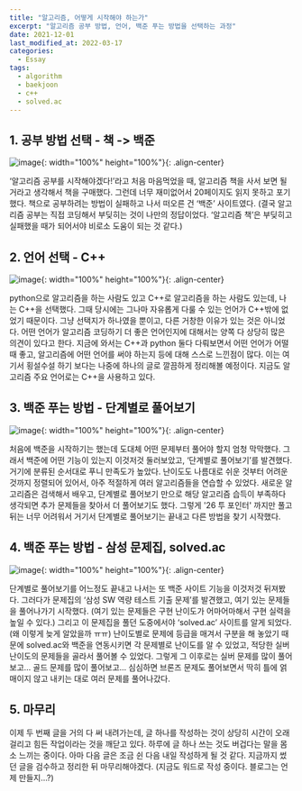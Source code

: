 ```yaml
---
title: "알고리즘, 어떻게 시작해야 하는가"
excerpt: "알고리즘 공부 방법, 언어, 백준 푸는 방법을 선택하는 과정"
date: 2021-12-01
last_modified_at: 2022-03-17
categories:
  - Essay
tags:
  - algorithm
  - baekjoon
  - c++
  - solved.ac
---
```


## 1. 공부 방법 선택 - 책 -> 백준
![image](https://user-images.githubusercontent.com/30232837/158722644-8195e240-0d90-4313-8602-b38db66799e5.png "book vs baekjoon"){: width="100%" height="100%"}{: .align-center}

‘알고리즘 공부를 시작해야겠다!’라고 처음 마음먹었을 때, 알고리즘 책을 사서 보면 될 거라고 생각해서 책을 구매했다. 그런데 너무 재미없어서 20페이지도 읽지 못하고 포기했다. 책으로 공부하려는 방법이 실패하고 나서 떠오른 건 ‘백준’ 사이트였다. (결국 알고리즘 공부는 직접 코딩해서 부딪히는 것이 나만의 정답이었다. ‘알고리즘 책’은 부딪히고 실패했을 때가 되어서야 비로소 도움이 되는 것 같다.)

## 2. 언어 선택 - C++
![image](https://user-images.githubusercontent.com/30232837/158721600-87c30c00-5fd2-41b5-a7b9-87918eda224a.png "c++ vs python"){: width="100%" height="100%"}{: .align-center}

python으로 알고리즘을 하는 사람도 있고 C++로 알고리즘을 하는 사람도 있는데, 나는 C++을 선택했다. 그때 당시에는 그나마 자유롭게 다룰 수 있는 언어가 C++밖에 없었기 때문이다. 그냥 선택지가 하나였을 뿐이고, 다른 거창한 이유가 있는 것은 아니었다. 어떤 언어가 알고리즘 코딩하기 더 좋은 언어인지에 대해서는 양쪽 다 상당히 많은 의견이 있다고 한다. 지금에 와서는 C++과 python 둘다 다뤄보면서 어떤 언어가 어떨때 좋고, 알고리즘에 어떤 언어를 써야 하는지 등에 대해 스스로 느낀점이 많다. 이는 여기서 횡설수설 하기 보다는 나중에 하나의 글로 깔끔하게 정리해볼 예정이다. 지금도 알고리즘 주요 언어로는 C++을 사용하고 있다.

## 3. 백준 푸는 방법 - 단계별로 풀어보기
![image](https://user-images.githubusercontent.com/30232837/158735760-9cfbf9f5-d5c2-42b1-b7ef-b5e0eccde56b.png "step by step"){: width="100%" height="100%"}{: .align-center}

처음에 백준을 시작하기는 했는데 도대체 어떤 문제부터 풀어야 할지 엄청 막막했다. 그래서 백준에 어떤 기능이 있는지 이것저것 둘러보았고, ‘단계별로 풀어보기’를 발견했다. 거기에 분류된 순서대로 푸니 만족도가 높았다. 난이도도 나름대로 쉬운 것부터 어려운 것까지 정렬되어 있어서, 아주 적절하게 여러 알고리즘들을 연습할 수 있었다. 새로운 알고리즘은 검색해서 배우고, 단계별로 풀어보기 만으로 해당 알고리즘 습득이 부족하다 생각되면 추가 문제들을 찾아서 더 풀어보기도 했다. 그렇게 '26 투 포인터' 까지만 풀고 뒤는 너무 어려워서 거기서 단계별로 풀어보기는 끝내고 다른 방법을 찾기 시작했다. 

## 4. 백준 푸는 방법 - 삼성 문제집, solved.ac
![image](https://user-images.githubusercontent.com/30232837/158736050-f85a7cde-0510-4d1d-b879-bb45ee4882a2.png "samsung"){: width="100%" height="100%"}{: .align-center}

단계별로 풀어보기를 어느정도 끝내고 나서는 또 백준 사이트 기능을 이것저것 뒤져봤다. 그러다가 문제집의 ‘삼성 SW 역량 테스트 기출 문제’를 발견했고, 여기 있는 문제들을 풀어나가기 시작했다. (여기 있는 문제들은 구현 난이도가 어마어마해서 구현 실력을 높일 수 있다.) 그리고 이 문제집을 풀던 도중에서야 ‘solved.ac’ 사이트를 알게 되었다. (왜 이렇게 늦게 알았을까 ㅠㅠ) 난이도별로 문제에 등급을 매겨서 구분을 해 놓았기 때문에 solved.ac와 백준을 연동시키면 각 문제별로 난이도를 알 수 있었고, 적당한 실버 난이도의 문제들을 골라서 풀어볼 수 있었다. 그렇게 그 이후로는 실버 문제를 많이 풀어보고… 골드 문제를 많이 풀어보고… 심심하면 브론즈 문제도 풀어보면서 딱히 틀에 얽매이지 않고 내키는 대로 여러 문제를 풀어나갔다.

## 5. 마무리
이제 두 번째 글을 거의 다 써 내려가는데, 글 하나를 작성하는 것이 상당히 시간이 오래 걸리고 힘든 작업이라는 것을 깨닫고 있다. 하루에 글 하나 쓰는 것도 버겁다는 말을 몸소 느끼는 중이다. 아마 다음 글은 조금 쉰 다음 내일 작성하게 될 것 같다. 지금까지 썼던 글을 검수하고 정리한 뒤 마무리해야겠다. (지금도 워드로 작성 중이다. 블로그는 언제 만들지…?)
